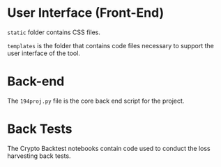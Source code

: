 # User Interface (Front-End)
```static``` folder contains CSS files.

```templates``` is the folder that contains code files necessary to support the user interface of the tool.

# Back-end
The ```194proj.py``` file is the core back end script for the project.

# Back Tests
The Crypto Backtest notebooks contain code used to conduct the loss harvesting back tests.

